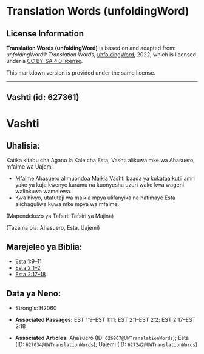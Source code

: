 # Translation Words (unfoldingWord)

## License Information

**Translation Words (unfoldingWord)** is based on and adapted from: _unfoldingWord® Translation Words_, [unfoldingWord](https://unfoldingword.org/utw), 2022, which is licensed under a [CC BY-SA 4.0 license](https://creativecommons.org/licenses/by-sa/4.0/legalcode.en).

This markdown version is provided under the same license.



--------------------------------

## Vashti (id: 627361)

Vashti
======

Uhalisia:
---------

Katika kitabu cha Agano la Kale cha Esta, Vashti alikuwa mke wa Ahasuero, mfalme wa Uajemi.

* Mfalme Ahasuero alimuondoa Malkia Vashti baada ya kukataa kutii amri yake ya kuja kwenye karamu na kuonyesha uzuri wake kwa wageni waliokuwa wamelewa.
* Kwa hivyo, utafutaji wa malkia mpya ulifanyika na hatimaye Esta alichaguliwa kuwa mke mpya wa mfalme.

(Mapendekezo ya Tafsiri: Tafsiri ya Majina)

(Tazama pia: Ahasuero, Esta, Uajemi)

Marejeleo ya Biblia:
--------------------

* [Esta 1:9–11](https://ref.ly/Esth1:9-Esth1:11)
* [Esta 2:1–2](https://ref.ly/Esth2:1-Esth2:2)
* [Esta 2:17–18](https://ref.ly/Esth2:17-Esth2:18)

Data ya Neno:
-------------

* Strong's: H2060

* **Associated Passages:** EST 1:9–EST 1:11; EST 2:1–EST 2:2; EST 2:17–EST 2:18
* **Associated Articles:** Ahasuero (ID: `626867@UWTranslationWords`); Esta (ID: `627034@UWTranslationWords`); Uajemi (ID: `627242@UWTranslationWords`)

